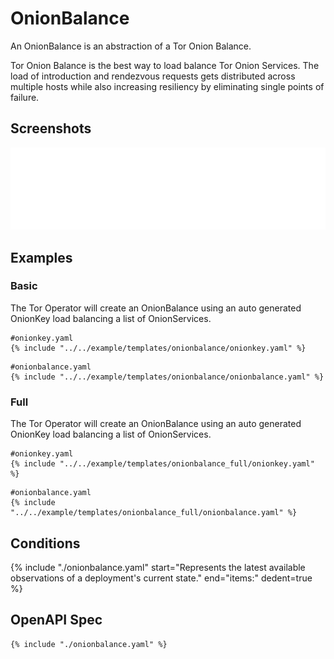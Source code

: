 # OnionBalance

An OnionBalance is an abstraction of a Tor Onion Balance.

Tor Onion Balance is the best way to load balance Tor Onion Services. The
load of introduction and rendezvous requests gets distributed across
multiple hosts while also increasing resiliency by eliminating single
points of failure.

## Screenshots

![OnionBalance](./onionbalance.svg)

## Examples

### Basic

The Tor Operator will create an OnionBalance using an auto generated OnionKey load balancing a list of OnionServices.

```
#onionkey.yaml
{% include "../../example/templates/onionbalance/onionkey.yaml" %}
```

```
#onionbalance.yaml
{% include "../../example/templates/onionbalance/onionbalance.yaml" %}
```

### Full

The Tor Operator will create an OnionBalance using an auto generated OnionKey load balancing a list of OnionServices.

```
#onionkey.yaml
{% include "../../example/templates/onionbalance_full/onionkey.yaml" %}
```

```
#onionbalance.yaml
{% include "../../example/templates/onionbalance_full/onionbalance.yaml" %}
```

## Conditions

{%
  include "./onionbalance.yaml"
  start="Represents the latest available observations of a deployment's current state."
  end="items:"
  dedent=true
%}

## OpenAPI Spec

```
{% include "./onionbalance.yaml" %}
```
